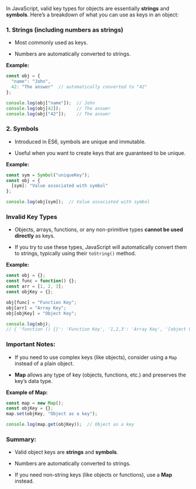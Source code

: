 In JavaScript, valid key types for objects are essentially **strings** and **symbols**. Here’s a breakdown of what you can use as keys in an object:

### 1. **Strings** (including numbers as strings)

- Most commonly used as keys.
    
- Numbers are automatically converted to strings.
    

**Example:**

```javascript
const obj = {
  "name": "John",
  42: "The answer"  // automatically converted to "42"
};

console.log(obj["name"]);  // John
console.log(obj[42]);      // The answer
console.log(obj["42"]);    // The answer
```

### 2. **Symbols**

- Introduced in ES6, symbols are unique and immutable.
    
- Useful when you want to create keys that are guaranteed to be unique.
    

**Example:**

```javascript
const sym = Symbol("uniqueKey");
const obj = {
  [sym]: "Value associated with symbol"
};

console.log(obj[sym]);  // Value associated with symbol
```

### **Invalid Key Types**

- Objects, arrays, functions, or any non-primitive types **cannot be used directly** as keys.
    
- If you try to use these types, JavaScript will automatically convert them to strings, typically using their `toString()` method.
    

**Example:**

```javascript
const obj = {};
const func = function() {};
const arr = [1, 2, 3];
const objKey = {};

obj[func] = "Function Key";
obj[arr] = "Array Key";
obj[objKey] = "Object Key";

console.log(obj);  
// { 'function () {}': 'Function Key', '1,2,3': 'Array Key', '[object Object]': 'Object Key' }
```

### **Important Notes:**

- If you need to use complex keys (like objects), consider using a `Map` instead of a plain object.
    
- **Map** allows any type of key (objects, functions, etc.) and preserves the key’s data type.
    

**Example of Map:**

```javascript
const map = new Map();
const objKey = {};
map.set(objKey, "Object as a key");

console.log(map.get(objKey));  // Object as a key
```

### **Summary:**

- Valid object keys are **strings** and **symbols**.
    
- Numbers are automatically converted to strings.
    
- If you need non-string keys (like objects or functions), use a **Map** instead.